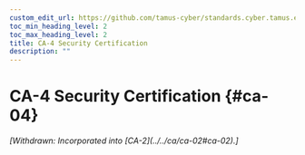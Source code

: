 ```yaml
---
custom_edit_url: https://github.com/tamus-cyber/standards.cyber.tamus.edu/tree/main/static/content/tamus.edu/TAMUS_profile.xml
toc_min_heading_level: 2
toc_max_heading_level: 2
title: CA-4 Security Certification
description: ""
---
```


# CA-4 Security Certification {#ca-04}

<prop xmlns="http://csrc.nist.gov/ns/oscal/1.0" name="status" value="withdrawn">
            <em>[Withdrawn: Incorporated into [CA-2](../../ca/ca-02#ca-02).]</em>
         </prop>
         


